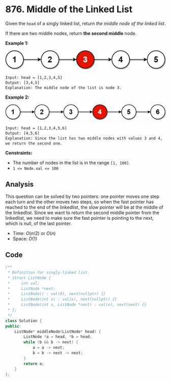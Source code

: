 # 876. Middle of the Linked List

Given the `head` of a singly linked list, return *the middle node of the linked list*.

If there are two middle nodes, return **the second middle** node.

 

**Example 1:**

![img](resources/lc-midlist1.jpeg)

```
Input: head = [1,2,3,4,5]
Output: [3,4,5]
Explanation: The middle node of the list is node 3.
```

**Example 2:**

![img](resources/lc-midlist2.jpeg)

```
Input: head = [1,2,3,4,5,6]
Output: [4,5,6]
Explanation: Since the list has two middle nodes with values 3 and 4, we return the second one.
```

 

**Constraints:**

- The number of nodes in the list is in the range `[1, 100]`.
- `1 <= Node.val <= 100`

## Analysis

This question can be solved by two pointers: one pointer moves one step each turn and the other moves two steps, so when the fast pointer has reached to the end of the linkedlist, the slow pointer will be at the middle of the linkedlist. Since we want to return the second middle pointer from the linkedlist, we need to make sure the fast pointer is pointing to the next, which is null, of the last pointer.

* Time: $O(n / 2)$ or $O(n)$
* Space: $O(1)$

## Code

```c++
/**
 * Definition for singly-linked list.
 * struct ListNode {
 *     int val;
 *     ListNode *next;
 *     ListNode() : val(0), next(nullptr) {}
 *     ListNode(int x) : val(x), next(nullptr) {}
 *     ListNode(int x, ListNode *next) : val(x), next(next) {}
 * };
 */
class Solution {
public:
    ListNode* middleNode(ListNode* head) {
        ListNode *a = head, *b = head;
        while (b && b -> next) {
            a = a -> next;
            b = b -> next -> next;
        }
        return a;
    }
};
```


